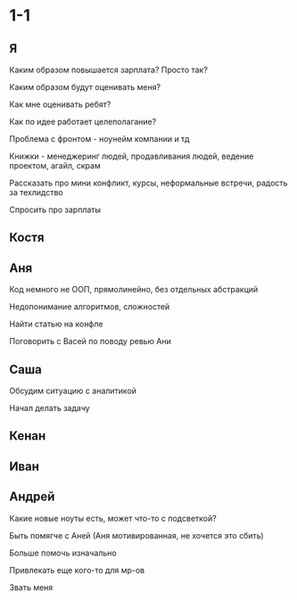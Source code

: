 # 1-1

## Я

Каким образом повышается зарплата? Просто так?

Каким образом будут оценивать меня?

Как мне оценивать ребят?

Как по идее работает целеполагание?

Проблема с фронтом - ноунейм компании и тд

Книжки - менеджеринг людей, продавливания людей, ведение проектом, агайл, скрам

Рассказать про мини конфликт, курсы, неформальные встречи, радость за техлидство

Спросить про зарплаты

## Костя

## Аня

Код немного не ООП, прямолинейно, без отдельных абстракций

Недопонимание алгоритмов, сложностей

Найти статью на конфле

Поговорить с Васей по поводу ревью Ани

## Саша

Обсудим ситуацию с аналитикой

Начал делать задачу

## Кенан

## Иван

## Андрей

Какие новые ноуты есть, может что-то с подсветкой?

Быть помягче с Аней (Аня мотивированная, не хочется это сбить)

Больше помочь изначально

Привлекать еще кого-то для мр-ов

Звать меня